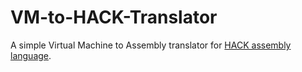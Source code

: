 # VM-to-HACK-Translator
A simple Virtual Machine to Assembly translator for [HACK assembly language](https://github.com/aalhour/Assembler.hack/blob/master/README.md#intro-to-hack-assembly). 
